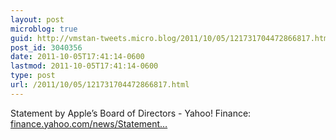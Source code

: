 ```yaml
---
layout: post
microblog: true
guid: http://vmstan-tweets.micro.blog/2011/10/05/121731704472866817.html
post_id: 3040356
date: 2011-10-05T17:41:14-0600
lastmod: 2011-10-05T17:41:14-0600
type: post
url: /2011/10/05/121731704472866817.html
---
```

Statement by Apple’s Board of Directors - Yahoo! Finance: <a href="http://finance.yahoo.com/news/Statement-by-Apples-Board-of-bw-4118332010.html?x=0">finance.yahoo.com/news/Statement…</a>
